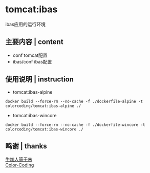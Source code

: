 # tomcat:ibas
ibas应用的运行环境

## 主要内容 | content
* conf                                tomcat配置
* ibas/conf                           ibas配置

## 使用说明 | instruction
* tomcat:ibas-alpine
~~~
docker build --force-rm --no-cache -f ./dockerfile-alpine -t colorcoding/tomcat:ibas-alpine ./
~~~
* tomcat:ibas-wincore
~~~
docker build --force-rm --no-cache -f ./dockerfile-wincore -t colorcoding/tomcat:ibas-wincore ./
~~~

## 鸣谢 | thanks
[牛加人等于朱](http://baike.baidu.com/view/1769.htm "NiurenZhu")<br>
[Color-Coding](http://colorcoding.org/ "咔啦工作室")<br>

